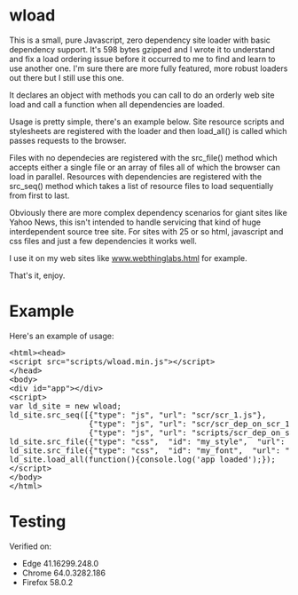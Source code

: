 # wload
This is a small, pure Javascript, zero dependency site loader with basic dependency support. It's 598 bytes gzipped and I wrote it to understand and fix a load ordering issue before it occurred to me to find and learn to use another one. I'm sure there are more fully featured, more robust loaders out there but I still use this one.

It declares an object with methods you can call to do an orderly web site load and call a function when all dependencies are loaded.

Usage is pretty simple, there's an example below. Site resource scripts and stylesheets are registered with the loader and then load_all() is called which passes requests to the browser. 

Files with no dependecies are registered with the src_file() method which accepts either a single file or an array of files all of which the browser can load in parallel. Resources with dependencies are registered with the src_seq() method which takes a list of resource files to load sequentially from first to last. 

Obviously there are more complex dependency scenarios for giant sites like Yahoo News, this isn't intended to handle servicing that kind of huge interdependent source tree site. For sites with 25 or so html, javascript and css files and just a few dependencies it works well.

I use it on my web sites like www.webthinglabs.html for example.

That's it, enjoy. 
# Example
Here's an example of usage:
<pre>
&lthtml>&lthead>
&ltscript src="scripts/wload.min.js">&lt/script>
&lt/head>
&ltbody>
&ltdiv id="app">&lt/div>
&ltscript>
var ld_site = new wload;
ld_site.src_seq([{"type": "js", "url": "scr/scr_1.js"}, 
                 {"type": "js", "url": "scr/scr_dep_on_scr_1.js"}, 
                 {"type": "js", "url": "scripts/scr_dep_on_scr_2.js"}]);
ld_site.src_file({"type": "css",  "id": "my_style",  "url": "site.css"});
ld_site.src_file({"type": "css",  "id": "my_font",  "url": "https://fontlibrary.org/face/cyanotype"});
ld_site.load_all(function(){console.log('app loaded');});
&lt/script>
&lt/body>
&lt/html>
</pre>

# Testing
Verified on:
* Edge 41.16299.248.0
* Chrome 64.0.3282.186
* Firefox 58.0.2
